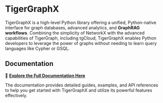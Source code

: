 # TigerGraphX

TigerGraphX is a high-level Python library offering a unified, Python-native interface for graph databases, advanced analytics, and **GraphRAG workflows**. Combining the simplicity of NetworkX with the advanced capabilities of TigerGraph, including tgCloud, TigerGraphX enables Python developers to leverage the power of graphs without needing to learn query languages like Cypher or GSQL.

## Documentation

📖 **[Explore the Full Documentation Here](https://tigergraph-devlabs.github.io/tigergraph-mcp-utils/)**

The documentation provides detailed guides, examples, and API references to help you get started with TigerGraphX and utilize its powerful features effectively.
